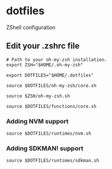 # dotfiles
ZShell configuration


## Edit your .zshrc file

```shell
# Path to your oh-my-zsh installation.
export ZSH="$HOME/.oh-my-zsh"

export DOTFILES="$HOME/.dotfiles"

source $DOTFILES/oh-my-zsh/core.sh

source $ZSH/oh-my-zsh.sh

source $DOTFILES/functions/core.sh
```

### Adding NVM support

```shell
source $DOTFILES/runtimes/nvm.sh
```
### Adding SDKMAN! support

```shell
source $DOTFILES/runtimes/sdkman.sh
```